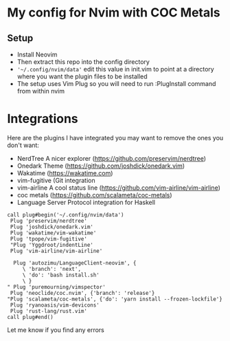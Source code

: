 # My config for Nvim with COC Metals

## Setup
- Install Neovim
- Then extract this repo into the config directory
- `'~/.config/nvim/data'` edit this value in init.vim to point at a directory where you want the plugin files to be installed
- The setup uses Vim Plug so you will need to run :PlugInstall command from within nvim 

# Integrations
Here are the plugins I have integrated you may want to remove the ones you don't want:
- NerdTree A nicer explorer (https://github.com/preservim/nerdtree)
- Onedark Theme (https://github.com/joshdick/onedark.vim)
- Wakatime (https://wakatime.com)
- vim-fugitive (Git integration
- vim-airline A cool status line (https://github.com/vim-airline/vim-airline)
- coc metals (https://github.com/scalameta/coc-metals)
- Language Server Protocol integration for Haskell

```
call plug#begin('~/.config/nvim/data')
 Plug 'preservim/nerdtree'
 Plug 'joshdick/onedark.vim'
 Plug 'wakatime/vim-wakatime'
 Plug 'tpope/vim-fugitive'
 "Plug 'Yggdroot/indentLine'
 Plug 'vim-airline/vim-airline'
 
  Plug 'autozimu/LanguageClient-neovim', {
     \ 'branch': 'next',
     \ 'do': 'bash install.sh'
     \ }
" Plug 'puremourning/vimspector'
 Plug 'neoclide/coc.nvim', {'branch': 'release'}
"Plug 'scalameta/coc-metals', {'do': 'yarn install --frozen-lockfile'}
 Plug 'ryanoasis/vim-devicons'
 Plug 'rust-lang/rust.vim'
call plug#end()
```


Let me know if you find any errors

